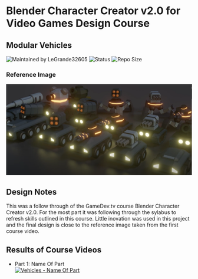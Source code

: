 # Blender Character Creator v2.0 for Video Games Design Course
## Modular Vehicles

![Maintained by LeGrande32605](https://img.shields.io/static/v1?label=Maintained%20by&message=LeGrande32605&color=blue)
![Status](https://img.shields.io/static/v1?label=Status&message=Work%20in%20Progress&color=yellow)
![Repo Size](https://img.shields.io/github/repo-size/legrande32605/GameDev-Blender-Character-Creator-Modular-Vehicles)

### Reference Image
![Mech](./Reference%20Images/Overview.PNG)

## Design Notes
This was a follow through of the GameDev.tv course Blender Character Creator v2.0.  For the most part it was following through the sylabus to refresh skills outlined in this course.  Little inovation was used in this project and the final design is close to the reference image taken from the first course video.

## Results of Course Videos
- Part 1: Name Of Part   
[![Vehicles - Name Of Part](./Renders/Thumb%20-%20Name%20of%20Part.png)](./Renders/Name%20of%20Part.png)